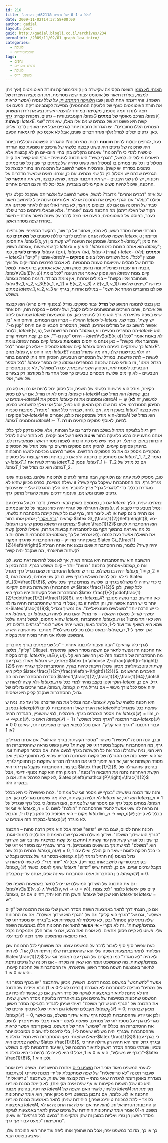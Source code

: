 ```yaml
---
id: 216
title: 'כלל ה-0-1 של גרפים &#8211; הקדמה'
date: 2009-11-02T14:37:58+00:00
author: gadial
layout: post
guid: http://gadial.blogli.co.il/archives/234
permalink: /2009/11/02/01_graph_law_intro/
categories:
  - לוגיקה
  - קומבינטוריקה
tags:
  - גרפים
  - גרפים מקריים
  - לוגיקה
  - משפט רייס
---
```

[הצגתי לא מזמן](http://www.gadial.net/?p=207) תוצאה מקסימה שקישרה בין קומבינטוריקה ותורת האוטומטים (איך ניתן למצוא, בעזרת תיאור של אוטומט עבור שפה מסויימת, את הפונקציה היוצרת של השפה). זוהי דוגמה אחת לאופן שבו [הלוגיקה המתמטית](http://he.wikipedia.org/wiki/%D7%9C%D7%95%D7%92%D7%99%D7%A7%D7%94_%D7%9E%D7%AA%D7%9E%D7%98%D7%99%D7%AA), על שלל ענפיה (אפשר לראות את תורת האוטומטים כענף של הלוגיקה המתמטית) מסייעת לקומבינטוריקה. הפעם אני רוצה לתת דוגמה נוספת, מקסימה במיוחד לטעמי.ראשית נציג את זירת המשחק הקומבינטורית &#8211; גרפים. תזכורת קצרה: [גרף](http://he.wikipedia.org/wiki/%D7%AA%D7%95%D7%A8%D7%AA_%D7%94%D7%92%D7%A8%D7%A4%D7%99%D7%9D) $latex G$ מורכב מאוסף של **צמתים** $latex V$, ו**קשתות** $latex E$. קשת היא פשוט זוג של צמתים שונים אלו מאלו, שאומרת "שני הצמתים הללו מחוברים". יש הגדרות רחבות יותר לגרפים אבל איני מעוניין לדבר עליהן כאן. גרפים יכולים למדל אלף ואחד דברים שונים, אבל לא אכנס כאן לדוגמאות הפעם.

כעת, לגרפים יכולות להיות **תכונות** רבות. מהי תכונה? ההגדרה הפשוטה והכללית ביותר היא שתכונה של גרפים היא פשוט קבוצה כלשהי של גרפים; זו נשמעת כמו הגדרה טיפשית למדי כי ה"תכונות" שאנחנו נתקלים בהן בחיי היום-יום הן לא קבוצות אלא תיאורים מילוליים. למשל, "הגרף קשיר" היא תכונה לגיטימית &#8211; גרף הוא קשיר אם קיים מסלול בין כל שני צמתים בו (מסלול הוא פשוט סדרה של צמתים כך שבין כל שני צמתים סמוכים בסדרה יש קשת). פורמלית אפשר לחשוב על התכונה הזו בתור קבוצת כל הגרפים שבהם יש מסלול בין כל שני צמתים. אם כן, אנחנו רואים שכאשר מדברים על תכונות, יש להן שני היבטים &#8211; יש את התכונה עצמה, שהיא קבוצה, ויש את ה**תיאור** של התכונה, שיכול להיות פשוט אוסף מילים בעברית, אבל יכול להיות גם דברים אחרים.

על איזה "דברים אחרים" מדובר? למשל, אפשר לחשוב על אלגוריתם שמקבל כקלט גרף ופולט "כן/לא" אם הגרף מקיים את התכונה או לא. אלגוריתם שכזה יכול להיחשב תיאור סביר של התכונה גם אם לנו, כצופים מן הצד, לא ברור (אולי אפילו לאחר שקראנו את הקוד של האלגוריתם) מה התכונה בעצם "אומרת". אלא שבאלגוריתמים כבר טיפלנו בעבר, בפוסט על האוטומטים; הפעם אני רוצה לדבר על שיטת תיאור אחרת &#8211; תיאור בעזרת [שפה מסדר ראשון](http://he.wikipedia.org/wiki/%D7%A9%D7%A4%D7%94_%D7%9E%D7%A1%D7%93%D7%A8_%D7%A8%D7%90%D7%A9%D7%95%D7%9F).

הזכרתי שפות מסדר ראשון לא מזמן, ואחזור על כך שוב, בהקשר הספציפי של גרפים: השפה שעליה אנחנו הולכים לדבר כוללת סימנים של **משתנים** כמו $latex v,u$ וכדומה; את הסימן $latex E\left(x,y\right)$ שמסמן את הטענה "יש קשת בין $latex x$ ל-$latex y$"; את סימן השוויון $latex =$, כך שמשמעות $latex x=y$ היא "$latex x$ הוא אותה הצומת כמו $latex y$"; **קשרים לוגיים**, כמו $latex \wedge$ (וגם), $latex \vee$ (או), $latex \to$(גורר) ו-$latex \neg$ (לא); ו**כמתים** &#8211; $latex \exists$ שמציין "קיים" ו-$latex \forall$ שמציין "לכל". מכל היצורים הללו בונים **פסוקים** &#8211; סדרות של סמלים שמייצגות טענות מתמטיות. לא אכנס לפרטים המדוייקים של איך הבניה הזו עובדת פורמלית ומה נחשב פסוק חוקי, אלא אסתפק בדוגמאות. למשל, $latex \forall v\exists u\left(E\left(v,u\right)\right)$ הוא פסוק שאומר את הטענה "לכל צומת $latex v$ קיים צומת $latex u$ שמחובר אליו בקשת" &#8211; במילים אחרות, אין צומת מבודד. דוגמה נוספת: $latex \exists v\_{1},v\_{2},v\_{3}\left(E\left(v\_{1},v\_{2}\right)\wedge E\left(v\_{2},v\_{3}\right)\wedge E\left(v\_{3},v\_{1}\right)\right)$ פירושו "קיימים שלושה צמתים $latex v\_{1},v\_{2},v\_{3}$ שכולם מחוברים האחד אל השני" &#8211; במילים אחרות, בגרף יש משולש.

כאן נכנס לתמונה המושג של **מודל** עבור פסוקים. מודל (בנפנוף ידיים פרוע) הוא קבוצה של איברים, שהם הערכים שהמשתנים יכולים לקבל, ושל יחסים &#8211; במקרה הזה, יחס אחד שמותאם ליחס $latex E$ שיש בשפה שתיארתי. גרף הוא מודל לגיטימי כאן, עם המשמעות הרגילה &#8211; אבריו הם הצמתים, והיחס הוא "בין $latex v$ ל-$latex u$ יש קשת". מצד שני, אפשר לחשוב גם על מודלים אחרים; למשל, המספרים הטבעיים עם היחס "קטן מ-". כלומר, $latex E\left(v,u\right)$, תחת הפרשנות של "$latex u,v$ הם מספרים טבעיים ו-$latex E$ הוא היחס "קטן מ-"". אם כן, קצת רימיתי קודם &#8211; $latex \forall v\exists u\left(E\left(v,u\right)\right)$ לא באמת אומר "לכל צומת $latex v$ קיים צומת $latex u$ שמחובר אליו בקשת" &#8211; כאן אנחנו מייחסים **משמעות** לסמלים &#8211; אלא רק אומר "לכל $latex v$ קיים $latex u$ כך שמתקיים ביניהם היחס $latex E$". מהם $latex v,u$ ומהו היחס $latex E$? זה תלוי בפרשנות שלנו, וזה מה שמודל מנסה לעשות &#8211; לתת פרשנות. במודל של המספרים הטבעיים, הפסוק הזה ניתן לתרגום בתור "לכל מספר $latex v$ קיים מספר $latex u$ הגדול ממנו", וזו בוודאי טענה שנכונה במספרים הטבעיים. לעומת זאת, הפסוק השני שהבאתי, עם ה"משולש", לא נכון במספרים הטבעיים &#8211; לא קיימים שלושה מספרים טבעיים כך שכל אחד גדול מקודמו; רק בציורים של אשר, אולי.

בקיצור, מודל הוא פרשנות כלשהי של השפה, וכל פסוק יכול להיות או נכון או לא נכון ביחס לאותו מודל. אם יש לנו פסוק $latex \varphi$ ו-$latex M$ הוא מודל שבו $latex \varphi$ נכון, אומרים ש-$latex M$ מספק את $latex \varphi$ ומסמנים את זה $latex M\vdash\varphi$ (למעשה, זה **לא** הסימון הסטנדרטי אלא כזה שבו הקו המאוזן הוא כפול, אבל אני נאלץ להשתמש בסימון הזה, שבדרך כלל אומר "מוכיח", מסיבות טכניות). באופן דומה, אם $latex T$ היא קבוצה של פסוקים ו-$latex M$ הוא מודל שמספק את כולם, אומרים ש-$latex M$ הוא מודל של $latex T$ ומסמנים $latex M\vdash T$. לסיום, לאוסף פסוקים קוראים **תורה**.

דיון רגיל בלוגיקה מתחיל בשלב הזה לדבר גם על הוכחות, אלא שלא נזדקק לכך כלל; אנחנו מתעניינים כרגע בלוגיקה בתור **שיטת תיאור** של אובייקטים, לא בתור שיטה למדל הוכחות באופן פורמלי. רק נעיר שיש מערכת הוכחה לשפות מסדר ראשון שמאפשרת לנו, בהינתן פסוקים קיימים, להסיק מהם פסוקים חדשים כך שכל מודל של הפסוקים המקוריים מספק גם את כל הפסוקים החדשים. אפשר להימנע מכניסה לנושא ההוכחות אם מסתפקים בתכונה הזו: אם כן, בהינתן שתי קבוצות של פסוקים $latex T\_{1},T\_{2}$ נאמר ש-$latex T\_{1}$ גוררת לוגית את $latex T\_{2}$ ונסמן $latex T\_{1}\vdash T\_{2}$ אם כל מודל של $latex T\_{1}$ הוא גם מודל של $latex T\_{2}$.

טוב, מספיק לעת עתה עם הלוגיקה, הבה ונחזור לגרפים ולתכונות שלהם. בואו נניח שאני מגריל גרף. מה ההסתברות שאקבל גרף קשיר? זו שאלה מצויינת, בפרט מכיוון שהיא לא מוגדרת בכלל. כדי "להגריל גרף" צריך להסביר מהו הליך ההגרלה שלי &#8211; יש אינסוף גרפים שונים ומשונים, ואינסוף דרכים שונות להגריל מתוכן גרף.

אם כן, נצטמצם באופן הבא: ראשית, נדבר רק על גרפים עם $latex n$ צמתים. שנית, הליך ההגרלה של הגרף יהיה כזה: נעבור על כל זוג צמתים $latex \left(u,v\right)$ ונטיל מטבע כדי לקבוע אם תהיה בינם קשת או לא. ליצור הזה, גרף שבו כל קשת קיימת בהסתברות כלשהי, קוראים "[גרף מקרי](http://he.wikipedia.org/wiki/%D7%92%D7%A8%D7%A4%D7%99%D7%9D_%D7%9E%D7%A7%D7%A8%D7%99%D7%99%D7%9D)"; אסמן אותו בתור $latex G\_{\frac{1}{2}}\left(n\right)$, כש-$latex n$ מסמן שיש בו $latex n$ צמתים וה-$latex \frac{1}{2}$ הוא ההסתברות לקיום קשת (כל מה שאראה בהמשך תקף גם להסתברויות קבועות אחרות, ואפילו לחלק מההסתברויות שתלויות ב-$latex n$; לא ארחיב על כך). את השאלה אפשר כעת לנסח באופן יותר מדוייק &#8211; מה ההסתברות שהגרף המקרי $latex G\_{\frac{1}{2}}\left(n\right)$ יהיה קשיר? כלומר, מה ההסתברות שאם נבצע את אותה הגרלת קשתות שתיארתי, מה שנקבל יהיה קשיר?

התשובה היא שההסתברות היא גבוהה מאוד, אך לא אוכל להראות זאת כרגע. לכן אסתפק בתכונה "צנועה" יותר &#8211; קיום משולש בגרף. הבה נסמן ב-$latex p\_{n}$ את ההסתברות שאם נגריל גרף מגודל $latex n$ יהיה בו משולש. ברור ש-$latex p\_{1}=p\_{2}=0$, כי לא יכול להיות משולש בגרף שיש בו רק שני צמתים; לעומת זאת $latex p\_{3}=\frac{1}{8}$, כי כדי שיהיה לי משולש בגרף בן שלושה צמתים צריך שכל שלוש הקשתות ביניהם יתקיימו (יש הסתברות $latex \frac{1}{2}$ לכל קשת, ולכן ההסתברות שכל הקשתות יהיו בגרף היא $latex \frac{1}{2}\cdot\frac{1}{2}\cdot\frac{1}{2}=\frac{1}{8}$). ומהו $latex p\_{4}$? כאן החישוב כבר נעשה מסובך יותר כי יש הרבה אפשרויות, והן תלויות זו בזו; אבל די ברור שההסתברות תהיה גדולה מ-$latex \frac{1}{8}$, כי יש הרבה יותר "משולשים פוטנציאליים". אם נמשיך ונגדיל את $latex n$, גם $latex p\_{n}$ ימשיך לגדול. נשאלת השאלה &#8211; עד מתי? האם נגיע לאיזה שהוא מחסום, למשל נראה שלכל $latex n$, ההסתברות $latex p\_{n}$ היא לא יותר מחצי? או שמא היא תשאף עוד ועוד ל-1, כלומר באופן מעשי יהיה אפשר לומר "בגרפים גדולים דיו, כמעט כולם מכילים משולש"? מסתבר שהתשובה היא ש-$latex p\_{n}$ אכן ישאף ל-1, והמשפט שאליו אני חותר מוכיח זאת בקלות.

הבה ונעבור לתכונה אחרת &#8211; "כל שני צמתים בגרף מחוברים" (לגרף כזה קוראים "קליק", מלשון Clique). את התכונה הזו אפשר לתאר עם השפה מסדר ראשון שתיארתי קודם בקלות: $latex \forall v,u\left(E\left(v,u\right)\right)$. מה ההסתברות של התכונה הזו? כאן החישוב הוא קל מאוד: בגרף עם $latex n$ צמתים, יש $latex {n \choose 2}=\frac{n\left(n-1\right)}{2}$ קשתות פוטנציאליות; מכיוון שכולן חייבות להיות בגרף, ההסתברות לכך שגרף יהיה קליק היא $latex \frac{1}{2^{\frac{n\left(n-1\right)}{2}}}$. האיברים הראשונים בסדרת ההסתברויות הזו הם $latex 1,\frac{1}{2},\frac{1}{8},\frac{1}{64},\dots$ ולא קשה לראות ש-$latex p\_{n}$ הולך וקטן בקצב מהיר למדי ככל ש-$latex n$ גדל. אם כן, עבור ערכים גדולים של $latex n$, $latex p\_{n}$ יהיה אפס לכל צורך מעשי &#8211; אם נגריל גרף גדול, ההסתברות שנקבל קליק היא אפסית.

הבה ונכליל את מה שדיברנו עליו עד כה. נניח ש-$latex \mathcal{P}$ היא תכונה כלשהי של גרף. נסמן ב-$latex p\left(\mathcal{P}\right)$ את הערך שאליו ההסתברות לקיום $latex \mathcal{P}$ שואפת ככל שמגדילים את מספר הצמתים בגרף. פורמלית, למי שמעוניין, ההגדרה תהיה $latex p\left(\mathcal{P}\right)=\lim\_{n\to\infty}p\_{n}\left(\mathcal{P}\right)$. ראינו כי $latex p\left(\mathcal{P}\right)=1$ עבור התכונה "הגרף מכיל משולש" ו-$latex p\left(\mathcal{P}\right)=0$ עבור התכונה "הגרף הוא קליק". האם נוכל למצוא מקרים מעניינים יותר, שאינם 0 או 1?

ובכן, הנה תכונה "טיפשית" משהו: "מספר הקשתות בגרף הוא זוגי". אם אנחנו מגרילים גרף, מה ההסתברות שנקבל מספר זוגי של קשתות? טיעון פשוט מראה שההסתברות הזו היא חצי; נניח שהגרלנו כבר את כל הקשתות בגרף למעט אחת. אם מספר הקשתות זוגי, אז הוא יישאר כזה אם ההגרלה של הקשת האחרונה תכריע שהיא לא תתווסף לגרף; ואם מספר הקשתות אי זוגי, אז הוא יהפוך לזוגי אם ההגרלה תכריע שהקשת כן תתווסף לגרף. בקיצור, ההסתברות שנקבל גרף זוגי היא $latex \frac{1}{2}$, בהינתן שההגרלה של הקשת האחרונה נתנה את התוצאה ה"נכונה". הנימוק הזה הוא קצת נפנוף-ידיימי, אבל לא קשה לפרמל אותו. אם כן, $latex p\left(\mathcal{P}\right)=\frac{1}{2}$ במקרה הזה.

והנה עוד תכונה טיפשית: "בגרף יש מספר זוגי של צמתים". למה טיפשית? כי היא בכלל לא תלויה בקשתות, שזה מה שאנחנו מגרילים כאן. אם $latex n$ הוא זוגי, אז $latex p\_{n}=1$ כי בכל גרף שנגריל על $latex n$ צמתים נקבל גרף עם מספר זוגי של צמתים, ואם $latex n$ אי זוגי אז $latex p\_{n}=0$. זה מראה לנו שאי אפשר להגיד שההסתברות "הולכת" לשום מקום &#8211; היא מזפזפת כל הזמן בין 0 ו-1, והגבול $latex \lim\_{n\to\infty}p\_{n}\left(\mathcal{P}\right)$ בכלל לא קיים; במקרה הזה אומרים ש-$latex p\left(\mathcal{P}\right)$ לא מוגדר.

תכונה אחת לסיום, שגם בה יש "זפזופ" שכזה אבל הוא מזיק הרבה פחות &#8211; התכונה "הגרף הוא שידוך מושלם". שידוך מושלם הוא גרף שבו הצמתים מחולקים לזוגות-זוגות, כך שבין כל זוג יש קשת ואין עוד קשתות (תחשבו על קשת כמייצגת שני בני זוג; השידוך הוא "מושלם" למי שתומך בנישואים מונוגמיים). די ברור שבגרף עם מספר אי זוגי של צמתים נקבל שוב $latex p\_{n}\left(\mathcal{P}\right)=0$, כי בכל חלוקה לזוגות יישאר רווק הולל; ואילו עבור מספר זוגי של צמתים נקבל ש-$latex p\_{n}\left(\mathcal{P}\right)$ גדול מאפס (זה תרגיל נחמד בקומבינטוריקה לחשב אותו במדוייק), אבל לא "יותר מדי"; לא קשה להראות ש-$latex p_{n}\left(\mathcal{P}\right)$ שואף לאפס, כאשר $latex n$ מקבל ערכים זוגיים. אם כן, למרות שיש "זפזופ" בין הסתברות אפס והסתברות שאינה אפס, אנחנו עדיין מקבלים $latex p\left(\mathcal{P}\right)=0$.

גם את התכונה של השידוך המושלם אני יכול לתאר באמצעות השפה שלי: $latex \forall v\exists u\left(E\left(v,u\right)\wedge\forall w\left(E\left(v,w\right)\to u=w\right)\right)$, כלומר "לכל צומת $latex v$ קיים שכן $latex u$, והשכן הזה הוא יחיד, דהיינו אם גם $latex w$ הוא שכן של $latex v$ אז $latex u=w$".

אם כן, הצגתי דרך לתאר באמצעות השפה מסדר ראשון שלי גם את התכונה של "קיים משולש", וגם של "הגרף הוא קליק" וגם של "הגרף הוא שידוך מושלם". מה עם התכונות שלא נתתי להן נוסחה? ובכן, לא טיפלתי לא בקשירות ולא ב"בגרף יש מספר זוגי של צמתים/קשתות". זה לא מקרי &#8211; **אי אפשר** לתאר את התכונות הללו באמצעות השפה שלי. פשוט לא קיים פסוק מתאים. לא אוכיח זאת כרגע, אם כי עבור חלק מהמקרים נקבל זאת כתוצאה מהמשפט שאני רוצה לדבר עליו.

כעת אפשר סוף סוף לעבור לדבר על המשפט עצמו. מה שמשותף לכל התכונות ש**כן** הצלחתי לתאר באמצעות השפה שלי הוא שההסתברות שלהן הייתה או 0, או 1. לא היה $latex \frac{1}{2}$ ולא היה "לא מוגדר" כמו במקרים של הגרף עם המספר זוגי של צמתים/קשתות. מה שהמשפט אומר הוא שאין זה מקרה &#8211; אם תכונה של גרפים ניתנת לתיאור באמצעות השפה מסדר ראשון שתיארתי, אז ההסתברות של התכונה קיימת, והיא או 0 או 1.

אפשר "להשתמש" במשפט בכמה דרכים. ראשית, מכיוון שהתכונה "יש בגרף מספר זוגי של צמתים" מובילה להסתברות לא מוגדרת (ובפרט לא ל-0 או 1) נובע מיידית שהתכונה הזו לא ניתנת לתיאור באמצעות לוגיקה של סדר ראשון. אם כן, אפשר להוכיח עם המשפט שתכונות מסויימות של גרפים אינן בנות-הגדרה בלוגיקה מסדר ראשון. שנית, את התכונה של "הגרף הוא שידוך מושלם" ראיתי שניתן להגדיר בלוגיקה מסדר ראשון, וגם ראיתי שעל אינסוף ערכים של $latex n$ מקבלים $latex p_{n}\left(\mathcal{P}\right)=0$; מכאן שבהכרח $latex p\left(\mathcal{P}\right)=0$, ולכן אני יודע שההסתברות לקבלת גרף שהוא שידוך מושלם, גם כאשר מגרילים גרף על מספר זוגי של צמתים, שואפת לאפס &#8211; וזאת מבלי שהייתי צריך לחשב את ההסתברות הזו בכלל! זה "שימוש" אחר של המשפט. באופן דומה אפשר לראות שההסתברות שבגרף יהיה משולש שואפת ל-1, בלי להיכנס לחישובים מסובכים יותר מאלו שהצגתי כאן: ההסתברות היא תמיד גדולה מ-$latex \frac{1}{8}$ (כי בגרף עם שלושה צמתים היא $latex \frac{1}{8}$, ובגרף גדול יותר היא תהיה רק גדולה יותר כי יש עוד הזדמנויות לקיום משולש), ומכיוון שנתתי נוסחה מסדר ראשון לתיאור התכונה של "בגרף יש משולש", היא או 0 או 1, אבל 0 היא לא יכולה להיות כי היא גדולה מ-$latex \frac{1}{8}$, ולכן היא 1.

לטעמי המשפט מאוד מזכיר את [משפט רייס](http://www.gadial.net/?p=70) מתורת החישוביות. משפט רייס אומר שעבור תכונה "לא טריוויאלית" של שפה שמתקבלת על ידי מכונת טיורינג (כשתכונה מוגדרת באופן דומה להגדרה שאני נתתי &#8211; תת קבוצה של שפות, כשתכונה "טריוויאלית" היא כזו שכל השפות מקיימות או אף שפה אינה מקיימת), לא קיימת מכונת טיורינג שיודעת, בהינתן מכונה $latex M$ כלשהי, להגיד האם השפה של $latex M$ מקיימת את התכונה או לא. כלומר, אם נתבונן במשפט רייס מכיוון אחר, הוא אומר שהתכונות היחידות שניתן לתאר באמצעות מכונת טיורינג (כלומר &#8211; לתת למכונת טיורינג שפה, באמצעות $latex M$, והוא יגיד אם יש לה את התכונה או לא) הן התכונות הטריוויאליות. משפט ה-01 אומר אומר שהתכונות היחידות של גרפים שניתן לתאר באמצעות לוגיקה מסדר ראשון הן טריוויאליות במובן זה שהן מתקיימות "כמעט לכל הגרפים" או שאינן מתקיימות "כמעט עבור אף גרף".

כך או כך, מדובר במשפט יפה; אבל מה שהופך אותו ליפה עוד יותר הוא ההוכחה שלו, שאציג בפוסט הבא.